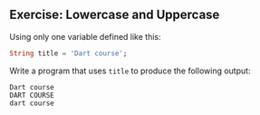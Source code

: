## Exercise: Lowercase and Uppercase

Using only one variable defined like this:

```dart
String title = 'Dart course';
```

Write a program that uses `title` to produce the following output:

```
Dart course
DART COURSE
dart course
```
